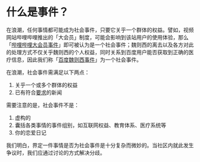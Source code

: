 # 什么是事件？

在浪潮，任何事情都可能成为社会事件，只要它关乎一个群体的权益。譬如，视频网站哔哩哔哩推出的「大会员」制度，可能会影响到该站用户的使用体验，那么「[哔哩哔哩大会员事件](https://langchao.co/5a0298b027d8bb463f401a7f)」即可被认为是一个社会事件；魏则西的离去以及各方对此的处理方式不仅关乎魏则西的个人权益，同时关系到百度用户能否获取到正确的医疗信息，因此我们称「[百度魏则西事件](https://langchao.co/59fd2904b7531453dd8cacb0)」为一个社会事件。

在浪潮，社会事件需满足以下两点：

1. 关乎一个或多个群体的权益
2. 已有符合[要求](//采编标准.md)的新闻

需要注意的是，社会事件不是：

1. 虚构的
2. 囊括各类事情的事件组别，如互联网权益、教育体系、医疗系统等
3. 你的恋爱日记

我们明白，界定一件事情是否为社会事件是十分复杂而微妙的。当社区内就此发生争议时，我们应通过讨论的方式解决分歧。

